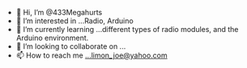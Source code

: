 - 👋 Hi, I’m @433Megahurts
- 👀 I’m interested in ...Radio, Arduino
- 🌱 I’m currently learning ...different types of radio modules, and the Arduino environment.
- 💞️ I’m looking to collaborate on ...
- 📫 How to reach me ...limon_joe@yahoo.com

<!---
433Megahurts/433Megahurts is a ✨ special ✨ repository because its `README.md` (this file) appears on your GitHub profile.
You can click the Preview link to take a look at your changes.
--->
